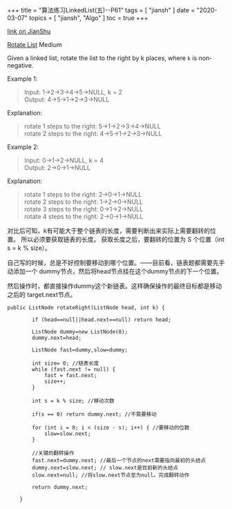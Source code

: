 +++
title = "算法练习LinkedList(五)--P61"
tags = [
    "jiansh"
]
date = "2020-03-07"
topics = [
    "jiansh",
    "Algo"
]
toc = true
+++



[link on JianShu](https://www.jianshu.com/p/06c00c9a2ca4)

[Rotate List](https://leetcode.com/problems/rotate-list/) Medium

Given a linked list, rotate the list to the right by k places, where `k` is non-negative.

Example 1:
>Input: 1->2->3->4->5->NULL, k = 2  
>Output: 4->5->1->2->3->NULL  

Explanation:  
>rotate 1 steps to the right: 5->1->2->3->4->NULL  
>rotate 2 steps to the right: 4->5->1->2->3->NULL  

Example 2:

>Input: 0->1->2->NULL, k = 4  
>Output: 2->0->1->NULL  

Explanation:  
>rotate 1 steps to the right: 2->0->1->NULL  
>rotate 2 steps to the right: 1->2->0->NULL  
>rotate 3 steps to the right: 0->1->2->NULL  
>rotate 4 steps to the right: 2->0->1->NULL  

对比后可知，k有可能大于整个链表的长度，需要判断出来实际上需要翻转的位置。 所以必须要获取链表的长度。
获取长度之后，要翻转的位置为 S 个位置（int s = k % size）。

自己写的时候，总是不好控制要移动到哪个位置。——目前看，链表题都需要先手动添加一个 dummy节点，然后将head节点挂在这个dummy节点的下一个位置。

然后操作时，都直接操作dummy这个新链表。这样确保操作的最终目标都是移动之后的 target.next节点。

```
public ListNode rotateRight(ListNode head, int k) {

        if (head==null||head.next==null) return head;

        ListNode dummy=new ListNode(0);
        dummy.next=head;

        ListNode fast=dummy,slow=dummy;

        int size= 0; //链表长度
        while (fast.next != null) {
            fast = fast.next;
            size++;
        }

        int s = k % size; //移动次数

        if(s == 0) return dummy.next; //不需要移动

        for (int i = 0; i < (size - s); i++) { //要移动的位数
            slow=slow.next;
        }

        //关键的翻转操作
        fast.next=dummy.next; //最后一个节点的next需要指向最初的头结点
        dummy.next=slow.next; // slow.next是目前新的头结点
        slow.next=null; //将slow.next节点至为null。完成翻转动作

        return dummy.next;

    }
```
